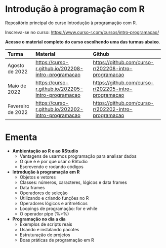
# Introdução à programação com R

<!-- README.md is generated from README.Rmd. Please edit that file -->

Repositório principal do curso Introdução à programação com R.

Inscreva-se no curso:
<https://www.curso-r.com/cursos/intro-programacao/>

**Acesse o material completo do curso escolhendo uma das turmas
abaixo**.

| Turma             | Material                                             | Github                                                |
|:------------------|:-----------------------------------------------------|:------------------------------------------------------|
| Agosto de 2022    | <https://curso-r.github.io/202208-intro-programacao> | <https://github.com/curso-r/202208-intro-programacao> |
| Maio de 2022      | <https://curso-r.github.io/202205-intro-programacao> | <https://github.com/curso-r/202205-intro-programacao> |
| Fevereiro de 2022 | <https://curso-r.github.io/202202-intro-programacao> | <https://github.com/curso-r/202202-intro-programacao> |

# Ementa

-   **Ambientação ao R e ao RStudio**
    -   Vantagens de usarmos programação para analisar dados
    -   O que é e por que usar o RStudio
    -   Escrevendo e rodando códigos
-   **Introdução à programação em R**
    -   Objetos e vetores
    -   Classes: números, caracteres, lógicos e data frames
    -   Data frames
    -   Operadores de seleção
    -   Utilizando e criando funções no R
    -   Operadores lógicos e aritméticos
    -   Loopings de programação: for e while
    -   O operador pipe (%>%)
-   **Programação no dia a dia**
    -   Exemplos de scripts reais
    -   Usando e instalando pacotes
    -   Estruturação de projetos
    -   Boas práticas de programação em R
